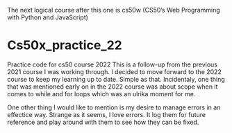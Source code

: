 The next logical course after this one is cs50w (CS50’s Web Programming with Python and JavaScript)

# Cs50x_practice_22
Practice code for cs50 course 2022
This is a follow-up from the previous 2021 course I was working through. I decided to move forward to the 2022 course to keep my learning up to date. Simple as that. 
Incidentaly, one thing that was mentioned early on in the 2022 course was about scope when it comes to while and for loops which was an ulrika moment for me. 

One other thing I would like to mention is my desire to manage errors in an effectice way. Strange as it seems, I love errors. It log them for future reference and play around with them to see how they can be fixed. 




